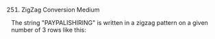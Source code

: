 251. ZigZag Conversion
Medium

The string "PAYPALISHIRING" is written in a zigzag pattern on a given number of 3 rows like this:
